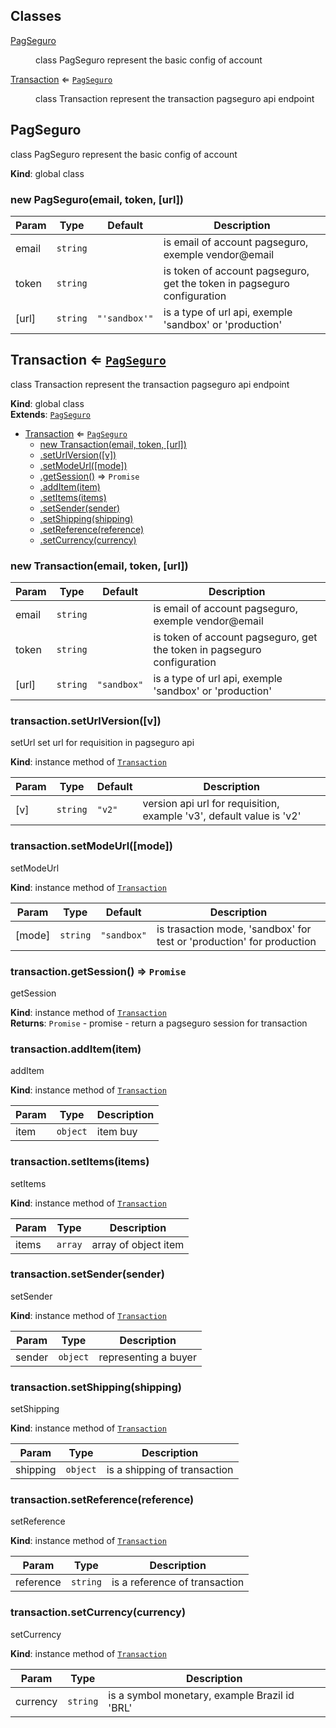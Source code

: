 ## Classes

<dl>
<dt><a href="#PagSeguro">PagSeguro</a></dt>
<dd><p>class PagSeguro represent the basic config of account</p>
</dd>
<dt><a href="#Transaction">Transaction</a> ⇐ <code><a href="#PagSeguro">PagSeguro</a></code></dt>
<dd><p>class Transaction represent the transaction pagseguro api endpoint</p>
</dd>
</dl>

<a name="PagSeguro"></a>

## PagSeguro
class PagSeguro represent the basic config of account

**Kind**: global class  
<a name="new_PagSeguro_new"></a>

### new PagSeguro(email, token, [url])

| Param | Type | Default | Description |
| --- | --- | --- | --- |
| email | <code>string</code> |  | is email of account pagseguro, exemple vendor@email |
| token | <code>string</code> |  | is token of account pagseguro, get the token in pagseguro configuration |
| [url] | <code>string</code> | <code>&quot;&#x27;sandbox&#x27;&quot;</code> | is a type of url api, exemple 'sandbox' or 'production' |

<a name="Transaction"></a>

## Transaction ⇐ [<code>PagSeguro</code>](#PagSeguro)
class Transaction represent the transaction pagseguro api endpoint

**Kind**: global class  
**Extends**: [<code>PagSeguro</code>](#PagSeguro)  

* [Transaction](#Transaction) ⇐ [<code>PagSeguro</code>](#PagSeguro)
    * [new Transaction(email, token, [url])](#new_Transaction_new)
    * [.setUrlVersion([v])](#Transaction+setUrlVersion)
    * [.setModeUrl([mode])](#Transaction+setModeUrl)
    * [.getSession()](#Transaction+getSession) ⇒ <code>Promise</code>
    * [.addItem(item)](#Transaction+addItem)
    * [.setItems(items)](#Transaction+setItems)
    * [.setSender(sender)](#Transaction+setSender)
    * [.setShipping(shipping)](#Transaction+setShipping)
    * [.setReference(reference)](#Transaction+setReference)
    * [.setCurrency(currency)](#Transaction+setCurrency)

<a name="new_Transaction_new"></a>

### new Transaction(email, token, [url])

| Param | Type | Default | Description |
| --- | --- | --- | --- |
| email | <code>string</code> |  | is email of account pagseguro, exemple vendor@email |
| token | <code>string</code> |  | is token of account pagseguro, get the token in pagseguro configuration |
| [url] | <code>string</code> | <code>&quot;sandbox&quot;</code> | is a type of url api, exemple 'sandbox' or 'production' |

<a name="Transaction+setUrlVersion"></a>

### transaction.setUrlVersion([v])
setUrl
set url for requisition in pagseguro api

**Kind**: instance method of [<code>Transaction</code>](#Transaction)  

| Param | Type | Default | Description |
| --- | --- | --- | --- |
| [v] | <code>string</code> | <code>&quot;v2&quot;</code> | version api url for requisition, example 'v3', default value is 'v2' |

<a name="Transaction+setModeUrl"></a>

### transaction.setModeUrl([mode])
setModeUrl

**Kind**: instance method of [<code>Transaction</code>](#Transaction)  

| Param | Type | Default | Description |
| --- | --- | --- | --- |
| [mode] | <code>string</code> | <code>&quot;sandbox&quot;</code> | is trasaction mode, 'sandbox' for test or 'production' for production |

<a name="Transaction+getSession"></a>

### transaction.getSession() ⇒ <code>Promise</code>
getSession

**Kind**: instance method of [<code>Transaction</code>](#Transaction)  
**Returns**: <code>Promise</code> - promise - return a pagseguro session for transaction  
<a name="Transaction+addItem"></a>

### transaction.addItem(item)
addItem

**Kind**: instance method of [<code>Transaction</code>](#Transaction)  

| Param | Type | Description |
| --- | --- | --- |
| item | <code>object</code> | item buy |

<a name="Transaction+setItems"></a>

### transaction.setItems(items)
setItems

**Kind**: instance method of [<code>Transaction</code>](#Transaction)  

| Param | Type | Description |
| --- | --- | --- |
| items | <code>array</code> | array of object item |

<a name="Transaction+setSender"></a>

### transaction.setSender(sender)
setSender

**Kind**: instance method of [<code>Transaction</code>](#Transaction)  

| Param | Type | Description |
| --- | --- | --- |
| sender | <code>object</code> | representing a buyer |

<a name="Transaction+setShipping"></a>

### transaction.setShipping(shipping)
setShipping

**Kind**: instance method of [<code>Transaction</code>](#Transaction)  

| Param | Type | Description |
| --- | --- | --- |
| shipping | <code>object</code> | is a shipping of transaction |

<a name="Transaction+setReference"></a>

### transaction.setReference(reference)
setReference

**Kind**: instance method of [<code>Transaction</code>](#Transaction)  

| Param | Type | Description |
| --- | --- | --- |
| reference | <code>string</code> | is a reference of transaction |

<a name="Transaction+setCurrency"></a>

### transaction.setCurrency(currency)
setCurrency

**Kind**: instance method of [<code>Transaction</code>](#Transaction)  

| Param | Type | Description |
| --- | --- | --- |
| currency | <code>string</code> | is a symbol monetary, example Brazil id 'BRL' |

